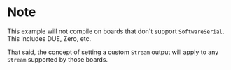 # Note

This example will not compile on boards that don't support `SoftwareSerial`. This includes DUE, Zero, etc.

That said, the concept of setting a custom `Stream` output will apply to any `Stream` supported by those boards.
